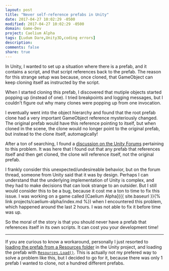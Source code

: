 ```yaml
---
layout: post
title: "Never self-reference prefabs in Unity"
date: 2017-04-27 10:02:29 -0500
modified: 2017-04-27 10:02:29 -0500
domain: Game-Dev
project: Caelium Alpha
tags: [Ludum Dare,Unity3D,coding errors]
description: 
comments: false
share: true
---
```


In Unity, I wanted to set up a situation where there is a prefab, and it contains a script, and that script references back to the prefab. The reason for this strange setup was because, once cloned, that GameObject can keep cloning itself as instructed by the script. 

When I started cloning this prefab, I discovered that mutiple objects started popping up (instead of one). I tried breakpoints and logging messages, but I couldn't figure out why many clones were popping up from one invocation.

I eventually went into the object hierarchy and found that the root prefab clone had a very important GameObject reference mysteriously changed. The original prefab would have this reference pointing to itself, but when cloned in the scene, the clone would no longer point to the original prefab, but instead to the clone itself, automagically! 

After a ton of searching, I found a [discussion on the Unity Forums](https://forum.unity3d.com/threads/reference-to-prefab-changing-to-clone-self-reference.57312/) pertaining to this problem. It was here that I found out that any prefab that references itself and then get cloned, the clone will reference itself, not the original prefab. 

I frankly consider this unexpected/undesireable behavior, but on the forum thread, someone from Unity said that it was by design. Perhaps I can understand that the underlying implementation of Unity is complex, and they had to make decisions that can look strange to an outsider. But I still would consider this to be a bug, because it cost me a ton to time to fix this issue. I was working on a game called [Caelium Alpha]({{ site.baseurl }}{% link projects/caelium-alpha/index.md %}) when I encountered this problem, which happened around the last 2 hours. I was not able to fix it before time was up.

So the moral of the story is that you should never have a prefab that references itself in its own scripts. It can cost you your development time!

---------------

If you are curious to know a workaround, personally I just resorted to [loading the prefab from a Resources folder](https://docs.unity3d.com/Manual/LoadingResourcesatRuntime.html) in the Unity project, and loading the prefab with [`Resources.Load()`](https://docs.unity3d.com/ScriptReference/Resources.Load.html). This is actually not my prefered way to solve a problem like this, but I decided to go for it, because there was only 1 prefab I wanted to clone, not a hundred different prefabs.

